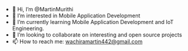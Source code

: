 - 👋 Hi, I’m @MartinMurithi
- 👀 I’m interested in Mobile Application Development 
- 🌱 I’m currently learning Mobile Application Development and IoT Engineering. 
- 💞️ I’m looking to collaborate on interesting and open source projects 
- 📫 How to reach me: wachiramartin442@gmail.com

<!---
MartinMurithi/MartinMurithi is a ✨ special ✨ repository because its `README.md` (this file) appears on your GitHub profile.
You can click the Preview link to take a look at your changes.
--->
